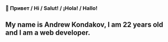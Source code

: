 ### 👋 Привет / Hi / Salut! / ¡Hola! / Hallo!

## My name is Andrew Kondakov, I am 22 years old and I am a web developer.
